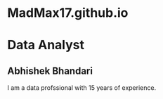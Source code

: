 # MadMax17.github.io

# Data Analyst
## Abhishek Bhandari
I am a data profssional with 15 years of experience.
